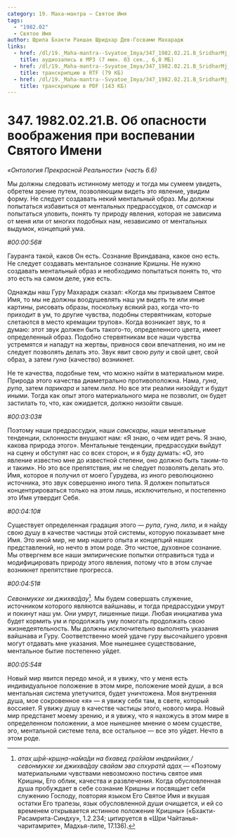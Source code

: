 ```yaml
---
category: 19. Маха-мантра — Святое Имя
tags:
  - "1982.02"
  - Святое Имя
author: Шрила Бхакти Ракшак Шридхар Дев-Госвами Махарадж
links:
  - href: /dl/19._Maha-mantra--Svyatoe_Imya/347_1982.02.21.B_SridharMj_Ob_opasnosti_voobrajeniya_pri_vospevanii_Svyatogo_Imeni.mp3
    title: аудиозапись в MP3 (7 мин. 03 сек., 6,8 МБ)
  - href: /dl/19._Maha-mantra--Svyatoe_Imya/347_1982.02.21.B_SridharMj_Ob_opasnosti_voobrajeniya_pri_vospevanii_Svyatogo_Imeni.rtf
    title: транскрипцию в RTF (79 КБ)
  - href: /dl/19._Maha-mantra--Svyatoe_Imya/347_1982.02.21.B_SridharMj_Ob_opasnosti_voobrajeniya_pri_vospevanii_Svyatogo_Imeni.pdf
    title: транскрипцию в PDF (143 КБ)
---
```


# 347. 1982.02.21.B. Об опасности воображения при воспевании Святого Имени

*«Онтология Прекрасной Реальности» (часть 6.6)*

Мы должны следовать истинному методу и тогда мы сумеем увидеть, обретем зрение путем, позволяющим видеть это явление, увидим форму. Не следует создавать некий ментальный образ. Мы должны попытаться избавиться от ментальных предрассудков, от *самскар* и попытаться уловить, понять ту природу явления, которая не зависима от меня или от многих подобных нам, независимо от ментальных выдумок, концепций ума.

*#00:00:56#*

Гауранга такой, каков Он есть. Сознание Вриндавана, какое оно есть. Не следует создавать ментальное сознание Кришны. Не нужно создавать ментальный образ и необходимо попытаться понять то, что это есть на самом деле, уже есть.

Однажды наш Гуру Махарадж сказал: «Когда мы призываем Святое Имя, то мы не должны воодушевлять наш ум видеть те или иные картины, рисовать образы, поскольку всякий раз, когда что-то приходит в ум, то другие чувства, подобны стервятникам, которые слетаются в место кремации трупов». Когда возникает звук, то я думаю: этот звук должен быть такого-то, определенного цвета, имеет определенный образ. Подобно стервятникам все наши чувства устремятся и нападут на жертвы, привнося свои впечатления, но им не следует позволять делать это. Звук явит свою *рупу* и свой цвет, свой образ, а затем *гуна* (качество) возникнет.

Не те качества, подобные тем, что можно найти в материальном мире. Природа этого качества диаметрально противоположна. Нама, *гуна*, *рупа*, затем *парикара* и затем *лила*. Но все эти реалии низойдут и будут иными. Тогда как опыт этого материального мира не позволит, он будет застилать то, что, как ожидается, должно низойти свыше.

*#00:03:03#*

Поэтому наши предрассудки, наши *самскары*, наши ментальные тенденции, склонности внушают нам: «Я знаю, о чем идет речь. Я знаю, какова природа этого». Ментальные тенденции, предрассудки выйдут на сцену и обступят нас со всех сторон, и я буду думать: «О, это явление известно мне до известной степени, оно должно быть таким-то и таким». Но это все препятствия, им не следует позволять делать это. Имя, которое я получил от моего Гурудева, из иного революционно источника, это звук совершенно иного типа. Я должен попытаться концентрироваться только на этом лишь, исключительно, и постепенно это Имя утвердит Себя.

*#00:04:10#*

Существует определенная градация этого — *рупа*, *гуна*, *лила*, и я найду свою душу в качестве частицы этой системы, которую показывает мне Имя. Это иной мир, не мир нашего опыта и концепций наших представлений, но нечто в этом роде. Это чистое, духовное сознание. Мы отвергнем все наши эмпирические попытки отправиться туда и модифицировать природу этого явления, потому что в этом случае возникнет препятствие прогресса.

*#00:04:51#*

*Севонмукхе хи джихва̄дау*[^_ftn1]. Мы будем совершать служение, источником которого являются вайшнавы, и тогда предрассудки умрут и покинут наш ум. Они умрут, лишенные пищи. Любая инициатива ума будет кормить ум и продолжать уму помогать продолжать свою жизнедеятельность. Мы должны исключительно выполнять указания вайшнава и Гуру. Соответственно моей удаче гуру высочайшего уровня могут отдавать мне указания. Мое нынешнее существование, ментальное бытие постепенно уйдет.

*#00:05:54#*

Новый мир явится передо мной, и я увижу, что у меня есть индивидуальное положение в этом мире, положение моей души, а вся ментальная система улетучится, будет уничтожена. Моя внутренняя душа, мое сокровенное «я» — я увижу себя там, в свете, который воссияет. Я увижу душу в качестве частицы этого, нового мира. Новый мир предстанет моему зрению, и я увижу, что я нахожусь в этом мире в определенном положении, а мое нынешнее мнение о моем существе, эго, ментальной системе тела, все остальное — все это уйдет. Нечто в этом роде.



[^_ftn1]: *атах̣ ш́рӣ-кр̣ш̣н̣а-на̄ма̄ди на бхавед гра̄хйам индрийаих̣ / севонмукхе хи джихва̄дау свайам эва спхуратй адах̣* — «Поэтому материальными чувствами невозможно постичь святое имя Кришны, Его облик, качества и развлечения. Когда обусловленная душа пробуждает в себе сознание Кришны и посвящает себя служению Господу, повторяя языком Его Святое Имя и вкушая остатки Его трапезы, язык обусловленной души очищается, и ей со временем открывается истинное положение Кришны» («Бхакти-Расамрита-Синдху», 1.2.234; цитируется в «Шри Чайтанья-чаритамрите», Мадхья-лиле, 17.136).

